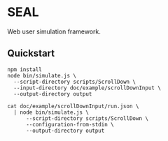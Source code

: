 # SEAL
Web user simulation framework.

## Quickstart 
```
npm install
node bin/simulate.js \
  --script-directory scripts/ScrollDown \
  --input-directory doc/example/scrollDownInput \
  --output-directory output

cat doc/example/scrollDownInput/run.json \
  | node bin/simulate.js \
      --script-directory scripts/ScrollDown \
      --configuration-from-stdin \
      --output-directory output
```
